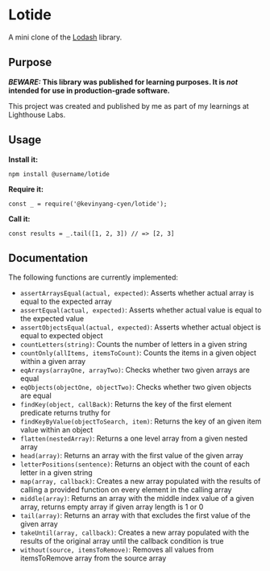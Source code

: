 # Lotide

A mini clone of the [Lodash](https://lodash.com) library.

## Purpose

**_BEWARE:_ This library was published for learning purposes. It is _not_ intended for use in production-grade software.**

This project was created and published by me as part of my learnings at Lighthouse Labs. 

## Usage

**Install it:**

`npm install @username/lotide`

**Require it:**

`const _ = require('@kevinyang-cyen/lotide');`

**Call it:**

`const results = _.tail([1, 2, 3]) // => [2, 3]`

## Documentation

The following functions are currently implemented:

* `assertArraysEqual(actual, expected)`: Asserts whether actual array is equal to the expected array
* `assertEqual(actual, expected)`: Asserts whether actual value is equal to the expected value
* `assertObjectsEqual(actual, expected)`: Asserts whether actual object is equal to expected object
* `countLetters(string)`: Counts the number of letters in a given string
* `countOnly(allItems, itemsToCount)`: Counts the items in a given object within a given array
* `eqArrays(arrayOne, arrayTwo)`: Checks whether two given arrays are equal
* `eqObjects(objectOne, objectTwo)`: Checks whether two given objects are equal
* `findKey(object, callBack)`: Returns the key of the first element predicate returns truthy for
* `findKeyByValue(objectToSearch, item)`: Returns the key of an given item value within an object
* `flatten(nestedArray)`: Returns a one level array from a given nested array
* `head(array)`: Returns an array with the first value of the given array
* `letterPositions(sentence)`: Returns an object with the count of each letter in a given string
* `map(array, callback)`: Creates a new array populated with the results of calling a provided function on every element in the calling array
* `middle(array)`: Returns an array with the middle index value of a given array, returns empty array if given array length is 1 or 0
* `tail(array)`: Returns an array with that excludes the first value of the given array
* `takeUntil(array, callback)`: Creates a new array populated with the results of the original array until the callback condition is true
* `without(source, itemsToRemove)`: Removes all values from itemsToRemove array from the source array


